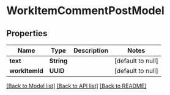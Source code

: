# WorkItemCommentPostModel
## Properties

| Name | Type | Description | Notes |
|------------ | ------------- | ------------- | -------------|
| **text** | **String** |  | [default to null] |
| **workItemId** | **UUID** |  | [default to null] |

[[Back to Model list]](../README.md#documentation-for-models) [[Back to API list]](../README.md#documentation-for-api-endpoints) [[Back to README]](../README.md)

